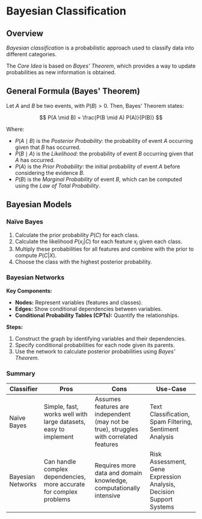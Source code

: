 # Bayesian Classification

## Overview

_Bayesian classification_ is a probabilistic approach used to classify data into different categories.

The _Core Idea_ is based on _Bayes' Theorem_, which provides a way to update probabilities as new information is obtained.

## General Formula (Bayes' Theorem)

Let $A$ and $B$ be two events, with $P(B) > 0$. Then, Bayes' Theorem states:

$$
P(A \mid B) = \frac{P(B \mid A) P(A)}{P(B)}
$$

Where:

- $P(A \mid B)$ is the _Posterior Probability_: the probability of event $A$ occurring given that $B$ has occurred.
- $P(B \mid A)$ is the _Likelihood_: the probability of event $B$ occurring given that $A$ has occurred.
- $P(A)$ is the _Prior Probability_: the initial probability of event $A$ before considering the evidence $B$.
- $P(B)$ is the _Marginal Probability_ of event $B$, which can be computed using the _Law of Total Probability_.

## Bayesian Models

### Naïve Bayes

1. Calculate the prior probability $P(C)$ for each class.
2. Calculate the likelihood $P(x_i|C)$ for each feature $x_i$ given each class.
3. Multiply these probabilities for all features and combine with the prior to compute $P(C|X)$.
4. Choose the class with the highest posterior probability.

### Bayesian Networks

**Key Components:**

- **Nodes:** Represent variables (features and classes).
- **Edges:** Show conditional dependencies between variables.
- **Conditional Probability Tables (CPTs):** Quantify the relationships.

**Steps:**

1. Construct the graph by identifying variables and their dependencies.
2. Specify conditional probabilities for each node given its parents.
3. Use the network to calculate posterior probabilities using _Bayes' Theorem_.

### Summary

| **Classifier** | **Pros** | **Cons** | **Use-Case** |
| - | - | - | - |
| Naïve Bayes | Simple, fast, works well with large datasets, easy to implement | Assumes features are independent (may not be true), struggles with correlated features | Text Classification, Spam Filtering, Sentiment Analysis |
| Bayesian Networks | Can handle complex dependencies, more accurate for complex problems | Requires more data and domain knowledge, computationally intensive | Risk Assessment, Gene Expression Analysis, Decision Support Systems |

